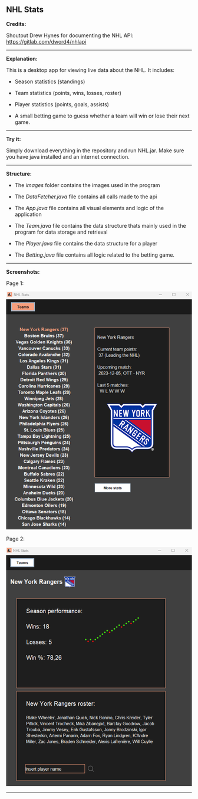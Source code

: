 
## NHL Stats


**Credits:**

Shoutout Drew Hynes for documenting the NHL API: https://gitlab.com/dword4/nhlapi

***


**Explanation:**

This is a desktop app for viewing live data about the NHL. It includes:
 - Season statistics (standings)
 - Team statistics (points, wins, losses, roster)
 - Player statistics (points, goals, assists)

 - A small betting game to guess whether a team will win or lose their next game.

***


**Try it:**

Simply download everything in the repository and run NHL.jar. Make sure you have java installed and an internet connection.

***


**Structure:**

- The *images* folder contains the images used in the program

- The *DataFetcher.java* file contains all calls made to the api

- The *App.java* file contains all visual elements and logic of the application

- The *Team.java* file contains the data structure thats mainly used in the program for data storage and retrieval

- The *Player.java* file contains the data structure for a player

- The *Betting.java* file contains all logic related to the betting game.

***


**Screenshots:**

Page 1:

![page1](images/nhlstatsv2p1.png)

Page 2:

![page2](images/nhlstatsv2p2.png)

***